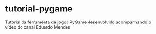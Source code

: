 # tutorial-pygame
Tutorial da ferramenta de jogos PyGame desenvolvido acompanhando o vídeo do canal Eduardo Mendes
